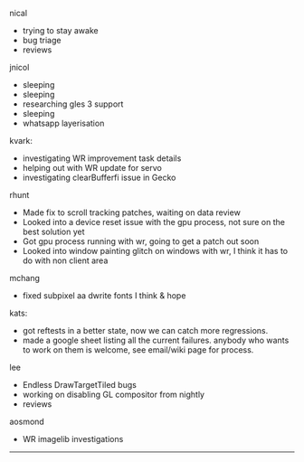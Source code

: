 nical
* trying to stay awake
* bug triage
* reviews



jnicol
* sleeping
* sleeping
* researching gles 3 support
* sleeping
* whatsapp layerisation



kvark:
* investigating WR improvement task details
* helping out with WR update for servo
* investigating clearBufferfi issue in Gecko



rhunt
* Made fix to scroll tracking patches, waiting on data review
* Looked into a device reset issue with the gpu process, not sure on the best solution yet
* Got gpu process running with wr, going to get a patch out soon
* Looked into window painting glitch on windows with wr, I think it has to do with non client area



mchang
* fixed subpixel aa dwrite fonts I think & hope





kats:
* got reftests in a better state, now we can catch more regressions.
* made a google sheet listing all the current failures. anybody who wants to work on them is welcome, see email/wiki page for process.



lee
* Endless DrawTargetTiled bugs
* working on disabling GL compositor from nightly
* reviews



aosmond
* WR imagelib investigations

________________



